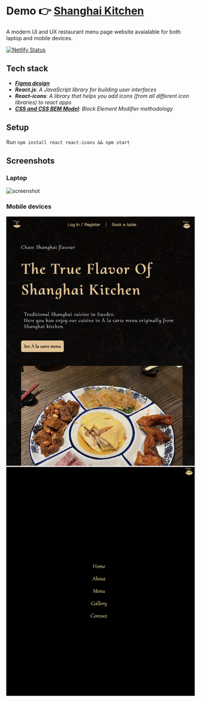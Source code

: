 # Demo 👉 [Shanghai Kitchen](https://shanghai-kitchen.netlify.app)

A modern UI and UX restaurant menu page website avaialable for both laptop and mobile devices. 


[![Netlify Status](https://api.netlify.com/api/v1/badges/04874db7-a6a1-42bb-9732-39bab5210afa/deploy-status)](https://app.netlify.com/sites/shanghai-kitchen/deploys)


## Tech stack 
- ***[Figma design](https://www.figma.com/file/qIeq8wljpCaJMLX3XybvDz/Shanghai-kitchen?node-id=0%3A1&t=bTJGZ5iUC4yx9Bcr-0)***
- ***React.js***: _A JavaScript library for building user interfaces_
- ***React-icons***: _A library that helps you add icons (from all different icon libraries) to react apps_
- ***[CSS and CSS BEM Model](https://getbem.com/introduction/)***: _Block Element Modifier methodology_

## Setup
Run `npm install react react-icons && npm start`

## Screenshots
### Laptop 
![screenshot](./screenshots/1.png)
### Mobile devices
![screenshot](./screenshots/2.png)
![screenshot](./screenshots/3.png)

